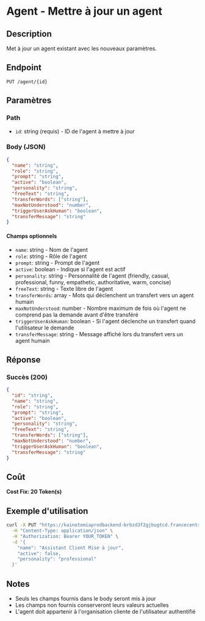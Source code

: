 # Agent - Mettre à jour un agent

## Description
Met à jour un agent existant avec les nouveaux paramètres.

## Endpoint
```
PUT /agent/{id}
```

## Paramètres

### Path
- `id`: string (requis) - ID de l'agent à mettre à jour

### Body (JSON)
```json
{
  "name": "string",
  "role": "string",
  "prompt": "string",
  "active": "boolean",
  "personality": "string",
  "freeText": "string",
  "transferWords": ["string"],
  "maxNotUnderstood": "number",
  "triggerUserAskHuman": "boolean",
  "transferMessage": "string"
}
```

#### Champs optionnels
- `name`: string - Nom de l'agent
- `role`: string - Rôle de l'agent
- `prompt`: string - Prompt de l'agent
- `active`: boolean - Indique si l'agent est actif
- `personality`: string - Personnalité de l'agent (friendly, casual, professional, funny, empathetic, authoritative, warm, concise)
- `freeText`: string - Texte libre de l'agent
- `transferWords`: array - Mots qui déclenchent un transfert vers un agent humain
- `maxNotUnderstood`: number - Nombre maximum de fois où l'agent ne comprend pas la demande avant d'être transféré
- `triggerUserAskHuman`: boolean - Si l'agent déclenche un transfert quand l'utilisateur le demande
- `transferMessage`: string - Message affiché lors du transfert vers un agent humain

## Réponse

### Succès (200)
```json
{
  "id": "string",
  "name": "string",
  "role": "string",
  "prompt": "string",
  "active": "boolean",
  "personality": "string",
  "freeText": "string",
  "transferWords": ["string"],
  "maxNotUnderstood": "number",
  "triggerUserAskHuman": "boolean",
  "transferMessage": "string"
}
```

## Coût
**Cost Fix: 20 Token(s)**

## Exemple d'utilisation

```bash
curl -X PUT "https://kainotomiaprodbackend-brbzd3f2gjbugtcd.francecentral-01.azurewebsites.net/agent/agent-id-123" \
  -H "Content-Type: application/json" \
  -H "Authorization: Bearer YOUR_TOKEN" \
  -d '{
    "name": "Assistant Client Mise à jour",
    "active": false,
    "personality": "professional"
  }'
```

## Notes
- Seuls les champs fournis dans le body seront mis à jour
- Les champs non fournis conserveront leurs valeurs actuelles
- L'agent doit appartenir à l'organisation cliente de l'utilisateur authentifié 